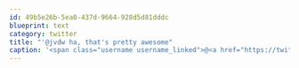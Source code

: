 ```yaml
---
id: 49b5e26b-5ea0-437d-9664-928d5d81dddc
blueprint: text
category: twitter
title: "'@jvdw ha, that's pretty awesome"
caption: '<span class="username username_linked">@<a href="https://twitter.com/jvdw" title="John van der Woude">jvdw</a></span> ha, that''s pretty awesome'
---
```

